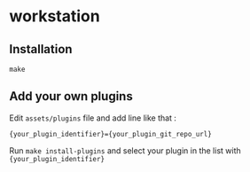 # workstation

## Installation

```
make
```

## Add your own plugins

Edit `assets/plugins` file and add line like that :
```
{your_plugin_identifier}={your_plugin_git_repo_url}
```
Run `make install-plugins` and select your plugin in the list with `{your_plugin_identifier}`
